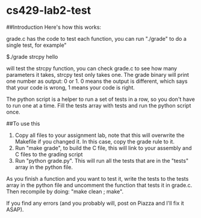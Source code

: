 # cs429-lab2-test


##Introduction
Here's how this works:

grade.c has the code to test each function, you can run "./grade" to do a single test, for example"

$./grade strcpy hello

will test the strcpy function, you can check grade.c to see how many parameters it takes, strcpy test only takes one. The grade binary will print one number as output: 0 or 1. 0 means the output is different, which says that your code is wrong, 1 means your code is right.

The python script is a helper to run a set of tests in a row, so you don't have to run one at a time. Fill the tests array with tests and run the python script once.



##To use this

1. Copy all files to your assignment lab, note that this will overwrite the Makefile if you changed it. In this case, copy the grade rule to it.
2. Run "make grade", to build the C file, this will link to your assembly and C files to the grading script
3. Run "python grade.py". This will run all the tests that are in the "tests" array in the python file.


As you finish a function and you want to test it, write the tests to the tests array in the python file and uncomment the function that tests it in grade.c. Then recompile by doing: "make clean ; make".

If you find any errors (and you probably will, post on Piazza and I'll fix it ASAP).


